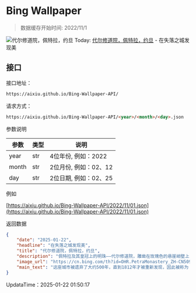 # Bing Wallpaper

> 数据缓存开始时间: 2022/11/1

![代尔修道院，佩特拉，约旦](https://cn.bing.com/th?id=OHR.PetraMonastery_ZH-CN5091189333_1920x1080.webp)
Today: [代尔修道院，佩特拉，约旦](https://cn.bing.com/th?id=OHR.PetraMonastery_ZH-CN5091189333_1920x1080.webp) - 在失落之城发现美

## 接口

接口地址：

```html
https://aixiu.github.io/Bing-Wallpaper-API/
```

请求方式：

```html
https://aixiu.github.io/Bing-Wallpaper-API/<year>/<month>/<day>.json
```

参数说明

| 参数 | 类型 | 说明 |
| - | - | - |
| year | str | 4位年份, 例如：2022 |
| month | str | 2位月份, 例如：02、12 |
| day | str | 2位日期, 例如：02、25 |

例如

[https://aixiu.github.io/Bing-Wallpaper-API/2022/11/01.json](https://aixiu.github.io/Bing-Wallpaper-API/2022/11/01.json)

返回数据

```json
{
    "date": "2025-01-22",
    "headline": "在失落之城发现美",
    "title": "代尔修道院，佩特拉，约旦",
    "description": "佩特拉及其皇冠上的明珠——代尔修道院，雕凿在玫瑰色的悬崖峭壁上，让人仿佛置身于电影《印第安纳琼斯》的探险场景中。这座古城坐落在约旦干旱沙漠地貌的中心，曾在公元前2世纪作为纳巴泰王国的首都而繁荣一时。它还是香料贸易的枢纽，连接着中国、埃及、希腊和印度等遥远地区。",
    "image_url": "https://cn.bing.com/th?id=OHR.PetraMonastery_ZH-CN5091189333_1920x1080.webp",
    "main_text": "这座城市被遗弃了大约500年，直到1812年才被重新发现，因此被称为 “失落之城”。"
}
```

UpdataTime：2025-01-22 01:50:17
